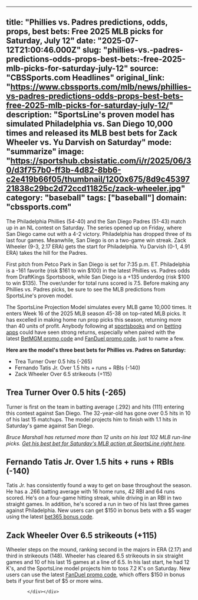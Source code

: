 ---
   title: "Phillies vs. Padres predictions, odds, props, best bets: Free 2025 MLB picks for Saturday, July 12"
   date: "2025-07-12T21:00:46.000Z"
   slug: "phillies-vs.-padres-predictions-odds-props-best-bets:-free-2025-mlb-picks-for-saturday-july-12"
   source: "CBSSports.com Headlines"
   original_link: "https://www.cbssports.com/mlb/news/phillies-vs-padres-predictions-odds-props-best-bets-free-2025-mlb-picks-for-saturday-july-12/"
   description: "SportsLine's proven model has simulated Philadelphia vs. San Diego 10,000 times and released its MLB best bets for Zack Wheeler vs. Yu Darvish on Saturday"
   mode: "summarize"
   image: "https://sportshub.cbsistatic.com/i/r/2025/06/30/d3f757b0-ff3b-4d82-8bb6-c2e419b66f05/thumbnail/1200x675/8d9c4539721838c29bc2d72ccd11825c/zack-wheeler.jpg"
   category: "baseball"
   tags: ["baseball"]
   domain: "cbssports.com"
  ---
  <div id="readability-page-1" class="page"><div>
        
        
        
                
        
<p>The Philadelphia Phillies (54-40) and the San Diego Padres (51-43) match up in an NL contest on Saturday. The series opened up on Friday, where San Diego came out with a 4-2 victory. Philadelphia has dropped three of its last four games. Meanwhile, San Diego is on a two-game win streak. Zack Wheeler (9-3, 2.17 ERA) gets the start for Philadelphia. Yu Darvish (0-1, 4.91 ERA) takes the hill for the Padres.&nbsp;</p><p>First pitch from Petco Park in San Diego is set for 7:35 p.m. ET. Philadelphia is a -161 favorite (risk $161 to win $100) in the latest Phillies vs. Padres odds from DraftKings Sportsbook, while San Diego is a +135 underdog (risk $100 to win $135). The over/under for total runs scored is 7.5. Before making any Phillies vs. Padres picks, be sure to see the MLB predictions from SportsLine's proven model.</p><p>The SportsLine Projection Model simulates every MLB game 10,000 times. It enters Week 16 of the 2025 MLB season 45-38 on top-rated MLB picks. It has excelled in making home run prop picks this season, returning more than 40 units of profit. Anybody following at&nbsp;<a href="https://www.cbssports.com/betting/news/sportsbook-promos/" target="_blank">sportsbooks</a>&nbsp;and on&nbsp;<a href="https://www.cbssports.com/betting/news/best-betting-apps/" target="_blank">betting apps</a>&nbsp;could have seen strong returns, especially when paired with the latest&nbsp;<span><a href="https://www.cbssports.com/betting/news/betmgm-promo-code/" target="_blank">BetMGM promo code</a></span>&nbsp;and&nbsp;<span><a href="https://www.cbssports.com/betting/news/fanduel-promo-code/" target="_blank">FanDuel promo code</a></span>, just to name a few.&nbsp;</p><p><strong>Here are the model's three best bets for Phillies vs. Padres on Saturday:</strong></p><ul><li>Trea Turner Over 0.5 hits (-265)</li><li>Fernando Tatis Jr. Over 1.5 hits + runs + RBIs (-140)</li><li>Zack Wheeler Over 6.5 strikeouts (+115)</li></ul><h2>Trea Turner Over 0.5 hits (-265)</h2><p>Turner is first on the team in batting average (.292) and hits (111) entering this contest against San Diego. The 32-year-old has gone over 0.5 hits in 10 of his last 15 matchups. The model projects him to finish with 1.1 hits in Saturday's game against San Diego.</p><p><em>Bruce Marshall has returned more than 12 units on his last 102 MLB run-line picks.&nbsp;</em><a href="https://www.sportsline.com/experts/51297150/bruce-marshall/?league=MLB#ttag=07122025_agg_cbssports_picks_baseball_mlb_model_philliespadresFREE" target="_blank"><em>Get his best bet for Saturday's MLB action at SportsLine right here</em></a><em>.</em></p><h2>Fernando Tatis Jr. Over 1.5 hits + runs + RBIs (-140)</h2><p>Tatis Jr. has consistently found a way to get on base throughout the season. He has a .266 batting average with 16 home runs, 42 RBI and 64 runs scored. He's on a four-game hitting streak, while driving in an RBI in two straight games. In addition, he's scored a run in two of his last three games against Philadelphia. New users can get $150 in bonus bets with a $5 wager using the latest&nbsp;<span><a href="https://www.cbssports.com/betting/news/bet365-promo-code/" target="_blank">bet365 bonus code</a></span>.</p><h2>Zack Wheeler Over 6.5 strikeouts (+115)</h2><p>Wheeler steps on the mound, ranking second in the majors in ERA (2.17) and third in strikeouts (148). Wheeler has cleared 6.5 strikeouts in six straight games and 10 of his last 15 games at a line of 6.5. In his last start, he had 12 K's, and the SportsLine model projects him to toss 7.2 K's on Saturday. New users can use the latest <span><a href="https://www.cbssports.com/betting/news/fanduel-promo-code/" target="_blank">FanDuel promo code</a></span>, which offers $150 in bonus bets if your first bet of $5 or more wins.&nbsp;</p>


        
            </div></div>